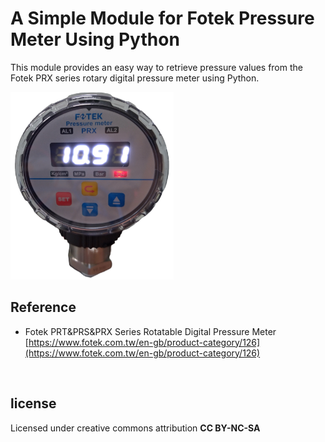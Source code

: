 # A Simple Module for Fotek Pressure Meter Using Python
This module provides an easy way to retrieve pressure values from the Fotek PRX series rotary digital pressure meter using Python.

<img src= ./img/meter.png height=300 />
<br>

## Reference
* Fotek PRT&PRS&PRX Series Rotatable Digital Pressure Meter
[https://www.fotek.com.tw/en-gb/product-category/126](https://www.fotek.com.tw/en-gb/product-category/126)
<br>

## license
Licensed under creative commons attribution __CC BY-NC-SA__

